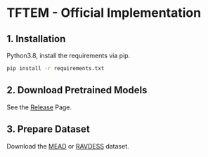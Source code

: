 # TFTEM - Official Implementation

## 1. Installation

Python3.8, install the requirements via pip.
  ```bash
  pip install -r requirements.txt
  ```  

## 2. Download Pretrained Models

See the [Release](https://github.com/ZH-Xu410/SSERD/releases/tag/v1.0.0) Page.

## 3. Prepare Dataset

Download the [MEAD](https://wywu.github.io/projects/MEAD/MEAD.html) or [RAVDESS](https://zenodo.org/records/1188976) dataset. 
